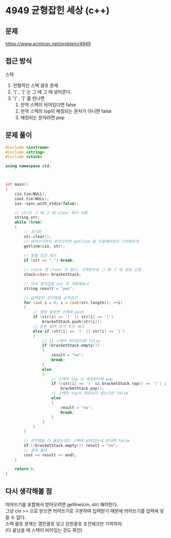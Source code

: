 # 4949 균형잡힌 세상 (c++)

## 문제
https://www.acmicpc.net/problem/4949

## 접근 방식
스택
1. 전형적인 스택 괄호 문제
2. '(' , '[' 는 그 때 그 때 넣어준다.
3. ')' , ']' 를 만나면
	1. 만약 스택이 비어있다면 false
	2. 만약 스택의 top이 매칭되는 문자가 아니면 false
	3. 매칭되는 문자라면 pop


## 문제 풀이
```c++
#include <iostream>
#include <string>
#include <stack>

using namespace std;



int main()
{
    cin.tie(NULL);
    cout.tie(NULL);
    ios::sync_with_stdio(false);

	// str은 그 때 그 때 clear 해서 사용
    string str;
    while (true)
    {
		// 초기화
        str.clear();
		// 띄어쓰기까지 받아오려면 getline 을 이용해야한다 기억해두자
        getline(cin, str);
        
		// 탈출 조건 체크
        if (str == ".") break;

		// stack 엔 clear 가 없다. 지역변수로 그 때 그 때 생성 소멸
        stack<char> bracketStack;

		// 미리 결과값을 yes 로 세팅해놓고
        string result = "yes";

		// 입력받은 문자열을 순차접근
        for (int i = 0; i < (int)str.length(); ++i)
        {
			// 열린 괄호면 스택에 push
            if (str[i] == '(' || str[i] == '[')
                bracketStack.push(str[i]);
			// 닫힌 괄면 추가 조건 체크
            else if (str[i] == ')' || str[i] == ']')
            {
				// 1) 스택이 비어있다면 false
                if (bracketStack.empty())
                {
                    result = "no";
                    break;
                }
                else
                {
					// 스택의 top 이 매칭된다며 pop
                    if ((str[i] == ')' && bracketStack.top() == '(') || (str[i] == ']' && bracketStack.top() == '['))
                        bracketStack.pop();
					// 스택의 top이 매칭되지 않는다면 false
                    else
                    {
                        result = "no";
                        break;
                    }
                }
            }
        }

		// 문자열을 다 돌았는데도 스택에 남아있는게 있다면 false
        if (!bracketStack.empty()) result = "no";
		// 결과 출력
        cout << result << endl;
    }

    return 0;
}
```

## 다시 생각해볼 점
띄어쓰기를 포함해서 받아오려면 getline(cin, str) 해야한다.   
그냥 cin >> 으로 받으면 띄어쓰기로 구분하여 입력받기 때문에 띄어쓰기를 입력에 넣을 수 없다.   
스택 괄호 문제는 열린괄호 넣고 닫힌괄호 조건체크만 기억하자.   
(다 끝났을 때 스택이 비어있는 것도 확인)